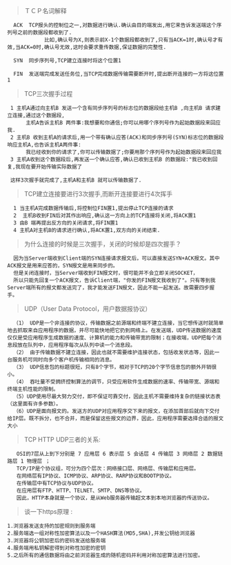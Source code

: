 >ＴＣＰ名词解释

      ACK  TCP报头的控制位之一,对数据进行确认.确认由目的端发出,用它来告诉发送端这个序列号之前的数据段都收到了.
                比如,确认号为X,则表示前X-1个数据段都收到了,只有当ACK=1时,确认号才有效,当ACK=0时,确认号无效,这时会要求重传数据,保证数据的完整性.
     
      SYN  同步序列号,TCP建立连接时将这个位置1
      
      FIN  发送端完成发送任务位,当TCP完成数据传输需要断开时,提出断开连接的一方将这位置1

>TCP三次握手过程

     1 主机A通过向主机B 发送一个含有同步序列号的标志位的数据段给主机B ,向主机B 请求建立连接,通过这个数据段,
          主机A告诉主机B 两件事:我想要和你通信;你可以用哪个序列号作为起始数据段来回应我.
     2 主机B 收到主机A的请求后,用一个带有确认应答(ACK)和同步序列号(SYN)标志位的数据段响应主机A,也告诉主机A两件事:
          我已经收到你的请求了,你可以传输数据了;你要用那个序列号作为起始数据段来回应我
     3 主机A收到这个数据段后,再发送一个确认应答,确认已收到主机B 的数据段:"我已收到回复,我现在要开始传输实际数据了
     
     这样3次握手就完成了,主机A和主机B 就可以传输数据了.
     
     
>TCP建立连接要进行3次握手,而断开连接要进行4次挥手
 
      1 当主机A完成数据传输后,将控制位FIN置1,提出停止TCP连接的请求
      2  主机B收到FIN后对其作出响应,确认这一方向上的TCP连接将关闭,将ACK置1
      3 由B 端再提出反方向的关闭请求,将FIN置1
      4 主机A对主机B的请求进行确认,将ACK置1,双方向的关闭结束.
           

>为什么连接的时候是三次握手，关闭的时候却是四次握手？

      因为当Server端收到Client端的SYN连接请求报文后，可以直接发送SYN+ACK报文。其中ACK报文是用来应答的，SYN报文是用来同步的。
      但是关闭连接时，当Server端收到FIN报文时，很可能并不会立即关闭SOCKET，
      所以只能先回复一个ACK报文，告诉Client端，"你发的FIN报文我收到了"。只有等到我Server端所有的报文都发送完了，我才能发送FIN报文，因此不能一起发送。故需要四步握手。
      
  
>UDP（User Data Protocol，用户数据报协议）

      （1） UDP是一个非连接的协议，传输数据之前源端和终端不建立连接，当它想传送时就简单地去抓取来自应用程序的数据，并尽可能快地把它扔到网络上。在发送端，UDP传送数据的速度仅仅是受应用程序生成数据的速度、计算机的能力和传输带宽的限制；在接收端，UDP把每个消息段放在队列中，应用程序每次从队列中读一个消息段。
      （2） 由于传输数据不建立连接，因此也就不需要维护连接状态，包括收发状态等，因此一台服务机可同时向多个客户机传输相同的消息。
      （3） UDP信息包的标题很短，只有8个字节，相对于TCP的20个字节信息包的额外开销很小。
      （4） 吞吐量不受拥挤控制算法的调节，只受应用软件生成数据的速率、传输带宽、源端和终端主机性能的限制。
      （5）UDP使用尽最大努力交付，即不保证可靠交付，因此主机不需要维持复杂的链接状态表（这里面有许多参数）。
      （6）UDP是面向报文的。发送方的UDP对应用程序交下来的报文，在添加首部后就向下交付给IP层。既不拆分，也不合并，而是保留这些报文的边界，因此，应用程序需要选择合适的报文大小
      
      
>TCP HTTP UDP三者的关系:

       OSI的7层从上到下分别是 7 应用层 6 表示层 5 会话层 4 传输层 3 网络层 2 数据链路层 1 物理层 ；
       TCP/IP是个协议组，可分为四个层次：网络接口层、网络层、传输层和应用层。
       在网络层有IP协议、ICMP协议、ARP协议、RARP协议和BOOTP协议。
       在传输层中有TCP协议与UDP协议。
       在应用层有FTP、HTTP、TELNET、SMTP、DNS等协议。
       因此，HTTP本身就是一个协议，是从Web服务器传输超文本到本地浏览器的传送协议。
      

>谈一下https原理 : 

	1.浏览器发送支持的加密规则到服务端
	2.服务端选一组对称性加密算法以及一个HASH算法(MD5,SHA),并发公钥给浏览器
	3.浏览器将公钥加密后的密码发送给服务端
	4.服务端用私钥解密得到对称性加密的密钥
	5.之后所有的通信数据将由之前浏览器生成的随机密码并利用对称加密算法进行加密。